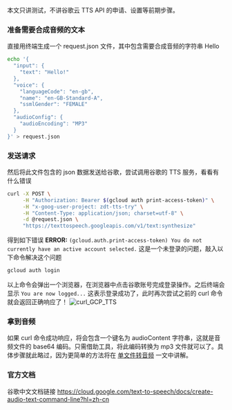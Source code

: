 本文只讲测试，不讲谷歌云 TTS API 的申请、设置等前期步骤。

### 准备需要合成音频的文本

直接用终端生成一个 request.json 文件，其中包含需要合成音频的字符串 Hello

```bash
echo '{
  "input": {
    "text": "Hello!"
  },
  "voice": {
    "languageCode": "en-gb",
    "name": "en-GB-Standard-A",
    "ssmlGender": "FEMALE"
  },
  "audioConfig": {
    "audioEncoding": "MP3"
  }
}' > request.json
```

### 发送请求

然后将此文件包含的 json 数据发送给谷歌，尝试调用谷歌的 TTS 服务，看看有什么错误

```bash
curl -X POST \
     -H "Authorization: Bearer $(gcloud auth print-access-token)" \
     -H "x-goog-user-project: zdt-tts-try" \
     -H "Content-Type: application/json; charset=utf-8" \
     -d @request.json \
     "https://texttospeech.googleapis.com/v1/text:synthesize"
```

得到如下错误
**ERROR:** `(gcloud.auth.print-access-token) You do not currently have an active account selected.`
这是一个未登录的问题，敲入以下命令解决这个问题

```bash
gcloud auth login
```

以上命令会弹出一个浏览器，在浏览器中点击谷歌账号完成登录操作。之后终端会显示
`You are now logged...`
这表示登录成功了，此时再次尝试之前的 curl 命令就会返回正确响应了！
![curl_GCP_TTS](https://lib.zhaiduting.work.gd/uPic/curl_GCP_TTS.png)

### 拿到音频

如果 curl 命令成功响应，将会包含一个键名为 audioContent 字符串，这就是音频文件的 base64 编码。只需借助工具，将此编码转换为 mp3 文件就可以了。具体步骤就此略过，因为更简单的方法将在 [单文件转音频](./单文件转音频.md) 一文中讲解。

### 官方文档

谷歌中文文档链接 https://cloud.google.com/text-to-speech/docs/create-audio-text-command-line?hl=zh-cn
